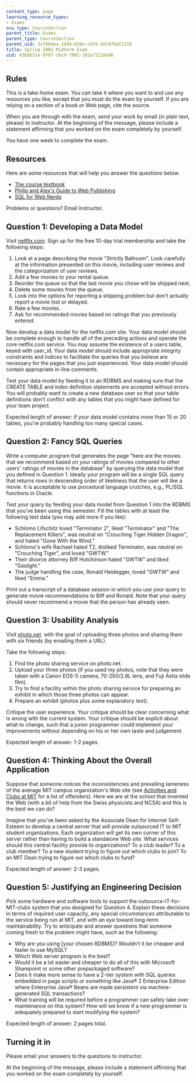 ```yaml
---
content_type: page
learning_resource_types:
- Exams
ocw_type: CourseSection
parent_title: Exams
parent_type: CourseSection
parent_uid: 3cf8bdea-1d49-826e-cbfd-ddc07baf1318
title: Spring 2002 Midterm Exam
uid: 43bdb31e-9f67-cbc9-7901-392e71126e86
---
```


Rules
-----

This is a take-home exam. You can take it where you want to and use any resources you like, except that you must do the exam by yourself. If you are relying on a section of a book or Web page, cite the source.

When you are through with the exam, send your work by email (in plain text, please) to instructor. At the beginning of the message, please include a statement affirming that you worked on the exam completely by yourself.

You have one week to complete the exam.

Resources
---------

Here are some resources that will help you answer the questions below.

*   [The course textbook](http://philip.greenspun.com/seia/)
*   [Philip and Alex's Guide to Web Publishing](http://philip.greenspun.com/panda/?)
*   [SQL for Web Nerds](http://philip.greenspun.com/sql/)

Problems or questions? Email instructor.

Question 1: Developing a Data Model
-----------------------------------

Visit [netflix.com](http://www.netflix.com). Sign up for the free 10-day trial membership and take the following steps:

1.  Look at a page describing the movie "Strictly Ballroom". Look carefully at the information presented on this movie, including user reviews and the categorization of user reviews.
2.  Add a few movies to your rental queue.
3.  Reorder the queue so that the last movie you chose will be shipped next.
4.  Delete some movies from the queue.
5.  Look into the options for reporting a shipping problem but don't actually report a movie lost or delayed.
6.  Rate a few movies.
7.  Ask for recommended movies based on ratings that you previously entered.

Now develop a data model for the netflix.com site. Your data model should be complete enough to handle all of the preceding actions and operate the core netflix.com service. You may assume the existence of a users table, keyed with user\_id. Your data model should include appropriate integrity constraints and indices to facilitate the queries that you believe are necessary for the pages that you just experienced. Your data model should contain appropriate in-line comments.

Test your data model by feeding it to an RDBMS and making sure that the CREATE TABLE and index definition statements are accepted without errors. You will probably want to create a new database user so that your table definitions don't conflict with any tables that you might have defined for your team project.

Expected length of answer: if your data model contains more than 15 or 20 tables, you're probably handling too many special cases.

Question 2: Fancy SQL Queries
-----------------------------

Write a computer program that generates the page "here are the movies that we recommend based on your ratings of movies compared to other users' ratings of movies in the database" by querying the data model that you defined in Question 1. Ideally your program will be a single SQL query that returns rows in descending order of likeliness that the user will like a movie. It is acceptable to use procedural language crutches, e.g., PL/SQL functions in Oracle.

Test your query by feeding your data model from Question 1 into the RDBMS that you've been using this semester. Fill the tables with at least the following test data (you may add more if you like):

*   Schlomo Lifschitz loved "Terminator 2", liked "Terminator" and "The Replacement Killers", was neutral on "Crouching Tiger Hidden Dragon", and hated "Gone With the Wind."
*   Schlomo's wife Rachael hated T2, disliked Terminator, was neutral on "Crouching Tiger", and loved "GWTW."
*   Their divorce attorney Biff Hutchinson hated "GWTW" and liked "Gaslight."
*   The judge handling the case, Ronald Heidegger, loved "GWTW" and liked "Emma."

Print out a transcript of a database session in which you use your query to generate movie recommendations to Biff and Ronald. Note that your query should never recommend a movie that the person has already seen.

Question 3: Usability Analysis
------------------------------

Visit [photo.net](http://www.photo.net/)  with the goal of uploading three photos and sharing them with six friends (by emailing them a URL).

Take the following steps:

1.  Find the photo sharing service on photo.net.
2.  Upload your three photos (if you used my photos, note that they were taken with a Canon EOS-5 camera, 70-200/2.8L lens, and Fuji Astia slide film).
3.  Try to find a facility within the photo sharing service for preparing an exhibit in which those three photos can appear.
4.  Prepare an exhibit (photos plus some explanatory text).

Critique the user experience. Your critique should be clear concerning what is wrong with the current system. Your critique should be explicit about what to change, such that a junior programmer could implement your improvements without depending on his or her own taste and judgement.

Expected length of answer: 1-2 pages.

Question 4: Thinking About the Overall Application
--------------------------------------------------

Suppose that someone notices the inconsistencies and prevailing lameness of the average MIT campus organization's Web site (see [Activities and Clubs at MIT](http://www.mit.edu/activities/) for a list of offenders). Here we are at the school that invented the Web (with a bit of help from the Swiss physicists and NCSA) and this is the best we can do?

Imagine that you've been asked by the Associate Dean for Internet Self-Esteem to develop a central server that will provide outsourced IT to MIT student organizations. Each organization will get its own corner of this server rather than having to build a standalone Web site. What services should this central facility provide to organizations? To a club leader? To a club member? To a new student trying to figure out which clubs to join? To an MIT Dean trying to figure out which clubs to fund?

Expected length of answer: 2-3 pages.

Question 5: Justifying an Engineering Decision
----------------------------------------------

Pick some hardware and software tools to support the outsource-IT-for-MIT-clubs system that you designed for Question 4. Explain these decisions in terms of required user capacity, any special circumstances attributable to the service being run at MIT, and with an eye toward long-term maintainability. Try to anticipate and answer questions that someone coming fresh to the problem might have, such as the following:

*   Why are you using \[your chosen RDBMS\]? Wouldn't it be cheaper and faster to use MySQL?
*   Which Web server program is the best?
*   Would it be a lot easier and cheaper to do all of this with Microsoft Sharepoint or some other prepackaged software?
*   Does it make more sense to have a 2-tier system with SQL queries embedded in page scripts or something like Java® 2 Enterprise Edition where Enterprise Java® Beans are made persistent via machine-generated SQL transactions?
*   What training will be required before a programmer can safely take over maintenance on this system? How will we know if a new programmer is adequately prepared to start modifying the system?

Expected length of answer: 2 pages total.

Turning it in
-------------

Please email your answers to the questions to instructor.

At the beginning of the message, please include a statement affirming that you worked on the exam completely by yourself.